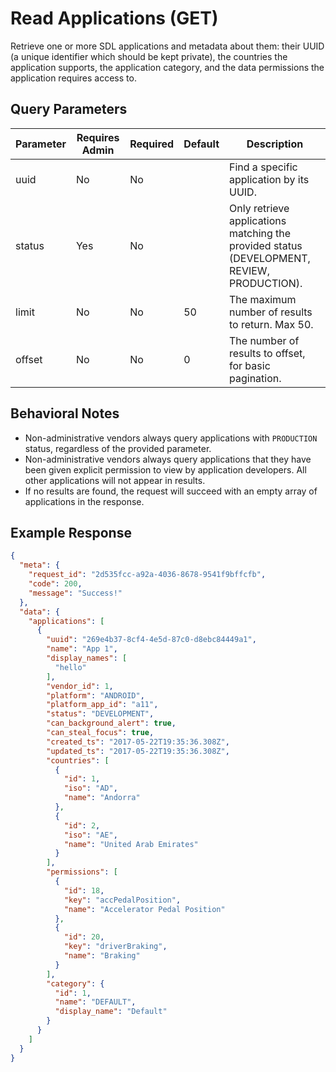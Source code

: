 # Read Applications (GET)
Retrieve one or more SDL applications and metadata about them: their UUID (a unique identifier which should be kept private), the countries the application supports, the application category, and the data permissions the application requires access to.

## Query Parameters
| Parameter | Requires Admin | Required | Default | Description |
|-----------|----------------|----------|---------|-------------|
| uuid | No | No | | Find a specific application by its UUID. |
| status | Yes | No | | Only retrieve applications matching the provided status (DEVELOPMENT, REVIEW, PRODUCTION). |
| limit | No | No | 50 | The maximum number of results to return. Max 50. |
| offset | No | No | 0 | The number of results to offset, for basic pagination. |

## Behavioral Notes
* Non-administrative vendors always query applications with `PRODUCTION` status, regardless of the provided parameter.
* Non-administrative vendors always query applications that they have been given explicit permission to view by application developers. All other applications will not appear in results.
* If no results are found, the request will succeed with an empty array of applications in the response.

## Example Response
```json
{
  "meta": {
    "request_id": "2d535fcc-a92a-4036-8678-9541f9bffcfb",
    "code": 200,
    "message": "Success!"
  },
  "data": {
    "applications": [
      {
        "uuid": "269e4b37-8cf4-4e5d-87c0-d8ebc84449a1",
        "name": "App 1",
        "display_names": [
          "hello"
        ],
        "vendor_id": 1,
        "platform": "ANDROID",
        "platform_app_id": "a11",
        "status": "DEVELOPMENT",
        "can_background_alert": true,
        "can_steal_focus": true,
        "created_ts": "2017-05-22T19:35:36.308Z",
        "updated_ts": "2017-05-22T19:35:36.308Z",
        "countries": [
          {
            "id": 1,
            "iso": "AD",
            "name": "Andorra"
          },
          {
            "id": 2,
            "iso": "AE",
            "name": "United Arab Emirates"
          }
        ],
        "permissions": [
          {
            "id": 18,
            "key": "accPedalPosition",
            "name": "Accelerator Pedal Position"
          },
          {
            "id": 20,
            "key": "driverBraking",
            "name": "Braking"
          }
        ],
        "category": {
          "id": 1,
          "name": "DEFAULT",
          "display_name": "Default"
        }
      }
    ]
  }
}
```
